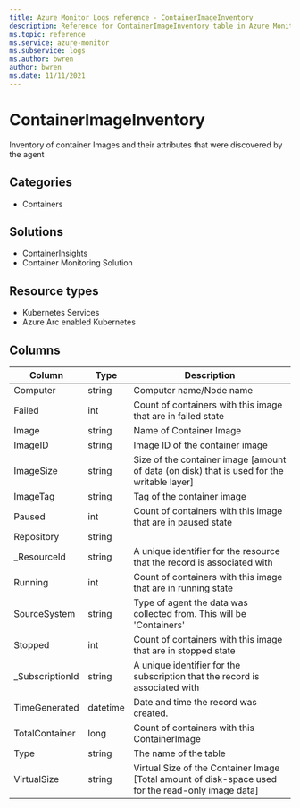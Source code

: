 ```yaml
---
title: Azure Monitor Logs reference - ContainerImageInventory
description: Reference for ContainerImageInventory table in Azure Monitor Logs.
ms.topic: reference
ms.service: azure-monitor
ms.subservice: logs
ms.author: bwren
author: bwren
ms.date: 11/11/2021
---
```


# ContainerImageInventory

 Inventory of container Images and their attributes that were discovered by the agent

## Categories

- Containers
## Solutions

- ContainerInsights
- Container Monitoring Solution
## Resource types

- Kubernetes Services
- Azure Arc enabled Kubernetes




## Columns

| Column | Type | Description |
| --- | --- | --- |
| Computer | string | Computer name/Node name |
| Failed | int | Count of containers with this image that are in failed state |
| Image | string | Name of Container Image |
| ImageID | string | Image ID of the container image |
| ImageSize | string | Size of the container image [amount of data (on disk) that is used for the writable layer] |
| ImageTag | string | Tag of the container image |
| Paused | int | Count of containers with this image that are in paused state |
| Repository | string |  |
| _ResourceId | string | A unique identifier for the resource that the record is associated with |
| Running | int | Count of containers with this image that are in running state |
| SourceSystem | string | Type of agent the data was collected from. This will be 'Containers' |
| Stopped | int | Count of containers with this image that are in stopped state |
| _SubscriptionId | string | A unique identifier for the subscription that the record is associated with |
| TimeGenerated | datetime | Date and time the record was created. |
| TotalContainer | long | Count of containers with this ContainerImage |
| Type | string | The name of the table |
| VirtualSize | string | Virtual Size of the Container Image [Total amount of disk-space used for the read-only image data] |
